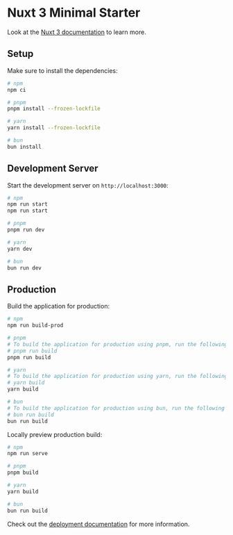 # Nuxt 3 Minimal Starter

Look at the [Nuxt 3 documentation](https://nuxt.com/docs/getting-started/introduction) to learn more.

## Setup

Make sure to install the dependencies:

```bash
# npm
npm ci

# pnpm
pnpm install --frozen-lockfile

# yarn
yarn install --frozen-lockfile

# bun
bun install
```

## Development Server

Start the development server on `http://localhost:3000`:

```bash
# npm
npm run start
npm run start

# pnpm
pnpm run dev

# yarn
yarn dev

# bun
bun run dev
```

## Production

Build the application for production:

```bash
# npm
npm run build-prod

# pnpm
# To build the application for production using pnpm, run the following command:
# pnpm run build
pnpm run build

# yarn
# To build the application for production using yarn, run the following command:
# yarn build
yarn build

# bun
# To build the application for production using bun, run the following command:
# bun run build
bun run build
```

Locally preview production build:

```bash
# npm
npm run serve

# pnpm
pnpm build

# yarn
yarn build

# bun
bun run build
```

Check out the [deployment documentation](https://nuxt.com/docs/getting-started/deployment) for more information.
